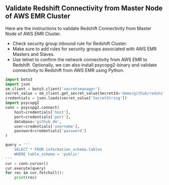## Validate Redshift Connectivity from Master Node of AWS EMR Cluster

Here are the instructions to validate Redshift Connectivity from Master Node of AWS EMR Cluster.
* Check security group inbound rule for Redshift Cluster.
* Make sure to add rules for security groups associated with AWS EMR Masters and Slaves.
* Use telnet to confirm the network connectivity from AWS EMR to Redshift.
Optionally, we can also install psycopg2-binary and validate connectivity to Redshift from AWS EMR using Python.
```python
import boto3
import json
sm_client = boto3.client('secretsmanager')
secret_value = sm_client.get_secret_value(SecretId='demo/github/redshift')
credentials = json.loads(secret_value['SecretString'])
import psycopg2
conn = psycopg2.connect(
    host=credentials['host'],
    port=credentials['port'],
    database='github_dm',
    user=credentials['username'],
    password=credentials['password']
)

query = '''
    SELECT * FROM information_schema.tables
    WHERE table_schema = 'public'
'''
cur = conn.cursor()
cur.execute(query)
for rec in cur.fetchall():
    print(rec)
```
